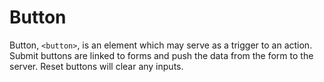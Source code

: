 # Button

Button, `<button>`, is an element which may serve as a trigger to an action. Submit buttons are linked to forms and push the data from the form to the server. Reset buttons will clear any inputs.
